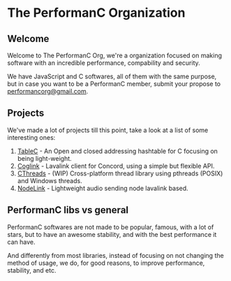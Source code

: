 # The PerformanC Organization

## Welcome

Welcome to The PerformanC Org, we're a organization focused on making software with an incredible performance, compability and security.

We have JavaScript and C softwares, all of them with the same purpose, but in case you want to be a PerformanC member, submit your propose to performancorg@gmail.com.

## Projects

We've made a lot of projects till this point, take a look at a list of some interesting ones:

1. [TableC](https://github.com/PerformanC/TableC) - An Open and closed addressing hashtable for C focusing on being light-weight.
2. [Coglink](https://github.com/PerformanC/Coglink) - Lavalink client for Concord, using a simple but flexible API.
3. [CThreads](https://github.com/PerformanC/CThreads) - (WIP) Cross-platform thread library using pthreads (POSIX) and Windows threads.
4. [NodeLink](https://github.com/PerformanC/NodeLink) - Lightweight audio sending node lavalink based.

## PerformanC libs vs general

PerformanC softwares are not made to be popular, famous, with a lot of stars, but to have an awesome stability, and with the best performance it can have.

And differently from most libraries, instead of focusing on not changing the method of usage, we do, for good reasons, to improve performance, stability, and etc.
